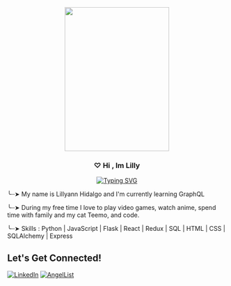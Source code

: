 <div align='center'>
 <image src="https://media.tenor.com/bQCHJwgCNuMAAAAM/kitten-cat.gif" width="240" height="330" >
</div>


 <h3 align="center">
♡  Hi , Im Lilly 
</h3>

<p align="center">
<a href="https://git.io/typing-svg"><img src="https://readme-typing-svg.demolab.com?font=Press+Start+2P&duration=3000&pause=10&color=8FF7C5&center=true&width=435&lines=Software+Engineer" alt="Typing SVG" /></a>
<p>

  
╰┈➤ My name is Lillyann Hidalgo and I'm currently learning GraphQL

╰┈➤ During my free time I love to play video games, watch anime, spend time with family and my cat Teemo, and code.

╰┈➤ Skills : Python | JavaScript | Flask | React | Redux | SQL | HTML | CSS | SQLAlchemy | Express 


## Let's Get Connected!
<a href="[https://www.linkedin.com/in/kpmai20/](https://www.linkedin.com/in/lillyann-h-55684b249/)" target="_blank">![LinkedIn](https://img.shields.io/badge/linkedin-%230077B5.svg?style=for-the-badge&logo=linkedin&logoColor=white)</a>
<a href="[https://angel.co/u/kat-mai](https://angel.co/u/lilly-hidalgo)" target="_blank">![AngelList](https://img.shields.io/badge/AngelList-000000?style=for-the-badge&logo=AngelList&logoColor=white)</a>

 
